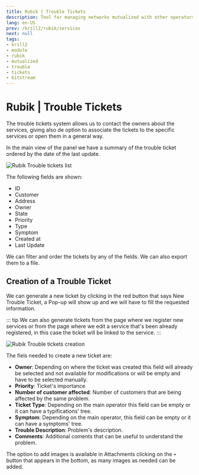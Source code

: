```yaml
---
title: Rubik | Trouble Tickets
description: Tool for managing networks mutualized with other operators.
lang: en-US
prev: /krill2/rubik/services
next: null
tags:
- krill2
- module
- rubik
- mutualized
- trouble
- tickets
- bitstream
---
```

# Rubik | Trouble Tickets

The trouble tickets system allows us to contact the owners about the services, giving also de option to associate the tickets to the specific services or open them in a general way. 

In the main view of the panel we have a summary of the trouble ticket ordered by the date of the last update.

![Rubik Trouble tickets list](@images/krill2/rubik/0201.png)

The following fields are shown:

- ID
- Customer
- Address
- Owner
- State
- Priority
- Type
- Symptom
- Created at
- Last Update

We can filter and order the tickets by any of the fields. We can also export them to a file.

## Creation of a Trouble Ticket

We can generate a new ticket by clicking in the red button that says New Trouble Ticket, a Pop-up will show up and we will have to fill the requested information.

::: tip
We can also generate tickets from the page where we register new services or from the page where we edit a service that's been already registered, in this case the ticket will be linked to the service.
:::

![Rubik Trouble tickets creation](@images/krill2/rubik/0202.png)

The fiels needed to create a new ticket are:

- **Owner**: Depending on where the ticket was created this field will already be selected and not available for modifications or will be empty and have to be selected manually. 
- **Priority**: Ticket's importance
- **Number of customer affected**: Number of customers that are being affected by the same problem. 
- **Ticket Type**: Depending on the main operator this field can be empty or it can have a typifications' tree.
- **Symptom**: Depending on the main operator, this field  can be empty or it can have a symptoms' tree.
- **Trouble Description**: Problem's description.
- **Comments**: Additional coments that can be useful to understand the problem.

The option to add images is available in Attachments clicking on the `+` button that appears in the bottom, as many images as needed can be added. 
